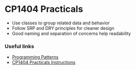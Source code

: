 # CP1404 Practicals



- Use classes to group related data and behavior
- Follow SRP and DRY principles for cleaner design
- Good naming and separation of concerns help readability

### Useful links

- [Programming Patterns](https://github.com/CP1404/Starter/wiki/Programming-Patterns)
- [CP1404 Practicals Instructions](https://github.com/CP1404/Practicals)
